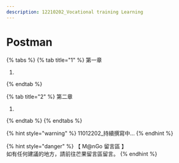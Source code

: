 ```yaml
---
description: 12210202_Vocational training Learning
---
```


# Postman

{% tabs %}
{% tab title="1" %}
第一章 &#x20;

1.
{% endtab %}

{% tab title="2" %}
第二章 &#x20;

1.
{% endtab %}
{% endtabs %}

{% hint style="warning" %}
11012202\_持續撰寫中...
{% endhint %}

{% hint style="danger" %}
【 M@nGo 留言區 】\
如有任何建議的地方，請前往芒果留言區留言。
{% endhint %}
